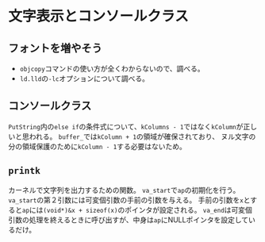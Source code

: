 # 文字表示とコンソールクラス

## フォントを増やそう

- `objcopy`コマンドの使い方が全くわからないので、調べる。
- `ld.lld`の`-lc`オプションについて調べる。

## コンソールクラス

`PutString`内の`else if`の条件式について、`kColumns - 1`ではなく`kColumn`が正しいと思われる。
`buffer_`では`kColumn + 1`の領域が確保されており、
ヌル文字の分の領域保護のために`kColumn - 1`する必要はないため。

## `printk`

カーネルで文字列を出力するための関数。
`va_start`で`ap`の初期化を行う。`va_start`の第２引数には可変個引数の手前の引数を与える。
手前の引数を`x`とすると`ap`には`(void*)&x + sizeof(x)`のポインタが設定される。
`va_end`は可変個引数の処理を終えるときに呼び出すが、中身は`ap`にNULLポインタを設定しているだけ。
